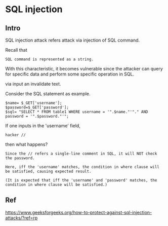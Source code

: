 # SQL injection 
## Intro
SQL injection attack refers attack via injection of SQL command.

Recall that 
    
    SQL command is represented as a string. 
    
With this characteristic, it becomes vulnerable since the attacker can query for specific data and perform some specific operation in SQL.

via input an invalidate text.

Consider the SQL statement as example.

    $name= $_GET['username'];
    $password=$_GET['password'];
    $sql= "SELECT * FROM table1 WHERE username = '".$name."'"." AND password = '".$password."'";
    
 If one inputs in the 'username' field,
 
    hacker // 
  
 then what happens?
 
    Since the // refers a single-line comment in SQL, it will NOT check the password. 
    
    Here, iff the 'username' matches, the condition in where clause will be satisfied, causing expected result.
    
    (It is expected that iff the 'username' and 'password' matches, the condition in where clause will be satisfied.)
    
    
 
    
    



## Ref
https://www.geeksforgeeks.org/how-to-protect-against-sql-injection-attacks/?ref=rp
